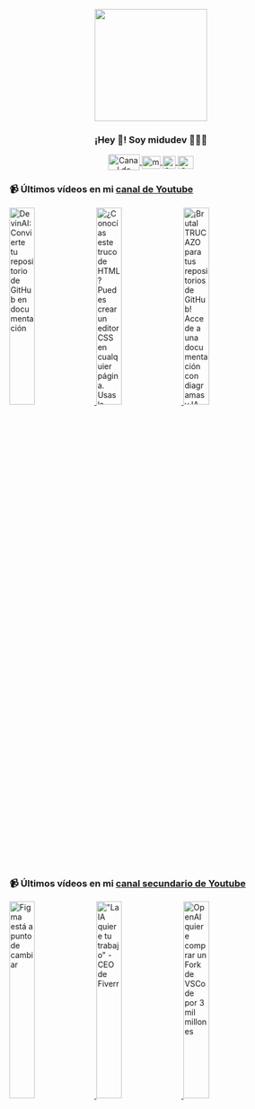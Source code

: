<p align="center" width="300">
   <img align="center" width="200" src="https://user-images.githubusercontent.com/1561955/106762302-fda9de00-6635-11eb-99be-3ef744e60c0e.png" />
   <h3 align="center">¡Hey 👋! Soy midudev 👨🏻‍💻</h3>
</p>

<p align="center">
   <a href="https://twitch.tv/midudev" target="blank">
    <img align="center" src="https://upload.wikimedia.org/wikipedia/commons/c/ce/Twitch_logo_2019.svg" alt="Canal de Twitch de midudev" height="28px" width="56px" />
  </a>
  <span style="width: 8px;"> </span>
   <a href="https://youtube.com/midudev" target="blank">
    <img align="center" src="https://upload.wikimedia.org/wikipedia/commons/0/09/YouTube_full-color_icon_%282017%29.svg" alt="midudev" height="23px" width="33px" />
  </a>
  <span style="width: 8px;"> </span>
  <a href="https://instagram.com/midu.dev" target="blank">
    <img align="center" src="https://upload.wikimedia.org/wikipedia/commons/e/e7/Instagram_logo_2016.svg" alt="Canal de Instagram de midu.dev" height="23px" width="23px" />
  </a>
  <span style="width: 8px;"> </span>
  <a href="https://twitter.com/midudev" target="blank">
    <img align="center" src="https://upload.wikimedia.org/wikipedia/commons/thumb/6/6f/Logo_of_Twitter.svg/2491px-Logo_of_Twitter.svg.png" alt="Canal de Twitter de midudev" height="23px" width="28px" />
  </a>
</p>

### 📹 Últimos vídeos en mi [canal de Youtube](https://youtube.com/midudev?sub_confirmation=1)

<a href='https://youtu.be/KrJwqsuhZ8U' target='_blank'>
  <img width='30%' src='https://img.youtube.com/vi/KrJwqsuhZ8U/mqdefault.jpg' alt='DevinAI: Convierte tu repositorio de GitHub en documentación' />
</a>
<a href='https://youtu.be/p4aYX3d7qOE' target='_blank'>
  <img width='30%' src='https://img.youtube.com/vi/p4aYX3d7qOE/mqdefault.jpg' alt='¿Conocías este truco de HTML? Puedes crear un editor CSS en cualquier página.  Usas la etiqueta styl' />
</a>
<a href='https://youtu.be/c168088kEfM' target='_blank'>
  <img width='30%' src='https://img.youtube.com/vi/c168088kEfM/mqdefault.jpg' alt='¡Brutal TRUCAZO para tus repositorios de GitHub! Accede a una documentación con diagramas y IA.  Cam' />
</a>

### 📹 Últimos vídeos en mi [canal secundario de Youtube](https://youtube.com/midulive?sub_confirmation=1)

<a href='https://youtu.be/jUoWAQqDSrQ' target='_blank'>
  <img width='30%' src='https://img.youtube.com/vi/jUoWAQqDSrQ/mqdefault.jpg' alt='Figma está a punto de cambiar' />
</a>
<a href='https://youtu.be/-YEKupUMPMs' target='_blank'>
  <img width='30%' src='https://img.youtube.com/vi/-YEKupUMPMs/mqdefault.jpg' alt='"La IA quiere tu trabajo" - CEO de Fiverr' />
</a>
<a href='https://youtu.be/TIDi2mji0Yg' target='_blank'>
  <img width='30%' src='https://img.youtube.com/vi/TIDi2mji0Yg/mqdefault.jpg' alt='OpenAI quiere comprar un Fork de VSCode por 3 mil millones' />
</a>